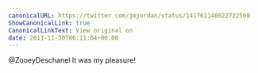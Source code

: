 ```yaml
---
canonicalURL: https://twitter.com/jmjordan/status/141761140022722560
ShowCanonicalLink: true
CanonicalLinkText: View original on
date: 2011-11-30T06:11:04+00:00
---
```

@ZooeyDeschanel It was my pleasure!
